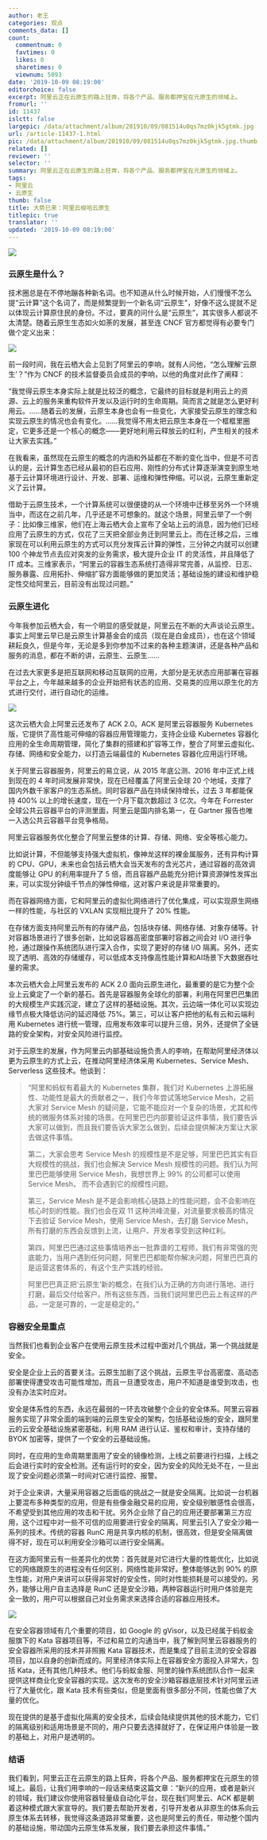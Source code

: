 ```yaml
---
author: 老王
categories: 观点
comments_data: []
count:
  commentnum: 0
  favtimes: 0
  likes: 0
  sharetimes: 0
  viewnum: 5093
date: '2019-10-09 08:19:00'
editorchoice: false
excerpt: 阿里云正在云原生的路上狂奔，将各个产品、服务都押宝在元原生的领域上。
fromurl: ''
id: 11437
islctt: false
largepic: /data/attachment/album/201910/09/081514u0qs7mz0kjk5gtmk.jpg
url: /article-11437-1.html
pic: /data/attachment/album/201910/09/081514u0qs7mz0kjk5gtmk.jpg.thumb.jpg
related: []
reviewer: ''
selector: ''
summary: 阿里云正在云原生的路上狂奔，将各个产品、服务都押宝在元原生的领域上。
tags:
- 阿里云
- 云原生
thumb: false
title: 大势已来：阿里云梭哈云原生
titlepic: true
translator: ''
updated: '2019-10-09 08:19:00'
---
```


![](/data/attachment/album/201910/09/081514u0qs7mz0kjk5gtmk.jpg)


### 云原生是什么？


技术圈总是在不停地蹦各种新名词。也不知道从什么时候开始，人们慢慢不怎么提“云计算”这个名词了，而是频繁提到一个新名词“云原生”，好像不这么提就不足以体现云计算原住民的身份。不过，要真的问什么是“云原生”，其实很多人都说不太清楚。随着云原生生态如火如荼的发展，甚至连 CNCF 官方都觉得有必要专门做个定义出来：


![](/data/attachment/album/201910/09/081456oh5m82y8wozzgin7.png)


前一段时间，我在云栖大会上见到了阿里云的李响，就有人问他，“怎么理解‘云原生’？”作为 CNCF 的技术监督委员会成员的李响，以他的角度对此作了阐释：


“我觉得云原生本身实际上就是比较泛的概念，它最终的目标就是利用云上的资源、云上的服务来重构软件开发以及运行时的生命周期。简而言之就是怎么更好利用云。……随着云的发展，云原生本身也会有一些变化，大家接受云原生的理念和实现云原生的情况也会有变化。……我觉得不用太把云原生本身在一个框框里圈定，它更多还是一个核心的概念——更好地利用云释放云的红利，产生相关的技术让大家去实践。”


在我看来，虽然现在云原生的概念的内涵和外延都在不断的变化当中，但是不可否认的是，云计算生态已经从最初的巨石应用、刚性的分布式计算逐渐演变到原生地基于云计算环境进行设计、开发、部署、运维和弹性伸缩。可以说，云原生重新定义了云计算。


借助于云原生技术，一个计算系统可以很便捷的从一个环境中迁移至另外一个环境当中，而这在之前几年，几乎还是不可想象的。就这个场景，阿里云举了一个例子：比如像三维家，他们在上海云栖大会上宣布了全站上云的消息，因为他们已经应用了云原生的方式，仅花了三天把全部业务迁到阿里云上。而在迁移之后，三维家现在可以利用云原生的方式可以充分发挥云计算的弹性，三分钟之内就可以创建 100 个神龙节点去应对突发的业务需求，极大提升企业 IT 的灵活性，并且降低了 IT 成本。三维家表示，“阿里云的容器生态系统打造得非常完善，从监控、日志、服务暴露、应用拓扑、伸缩扩容方面能够做的更加灵活；基础设施的建设和维护稳定性交给阿里云，目前没有出现过问题。”


### 云原生进化


今年我参加云栖大会，有一个明显的感受就是，阿里云在不断的大声谈论云原生。事实上阿里云早已是云原生计算基金会的成员（现在是白金成员），也在这个领域耕耘良久，但是今年，无论是多到你参加不过来的各种主题演讲，还是各种产品和服务的消息，都在不断的讲，云原生、云原生……


在过去大家更多是把互联网和移动互联网的应用，大部分是无状态应用部署在容器平台之上，今年越来越多的企业开始把有状态的应用、交易类的应用以原生化的方式进行交付，进行自动化的运维。


![](/data/attachment/album/201910/09/081823llbfsaxi95sxl45a.jpg)


这次云栖大会上阿里云还发布了 ACK 2.0。ACK 是阿里云容器服务 Kubernetes 版，它提供了高性能可伸缩的容器应用管理能力，支持企业级 Kubernetes 容器化应用的全生命周期管理，简化了集群的搭建和扩容等工作，整合了阿里云虚拟化、存储、网络和安全能力，以打造云端最佳的 Kubernetes 容器化应用运行环境。


关于阿里云容器服务，阿里云的易立说，从 2015 年底公测、2016 年中正式上线到现在的 4 年时间发展非常快，现在已经覆盖了阿里云全球 20 个地域，支撑了国内外数千家客户的生态系统。同时容器产品在持续保持增长，过去 3 年都能保持 400% 以上的增长速度，现在一个月下载次数超过 3 亿次。今年在 Forrester 全球公共云容器平台的评测里面，阿里云是国内排名第一，在 Gartner 报告也唯一入选公共云容器平台竞争格局。


阿里云容器服务优化整合了阿里云整体的计算、存储、网络、安全等核心能力。


比如说计算，不但能够支持强大虚拟机，像神龙这样的裸金属服务，还有异构计算的 CPU、GPU，未来也会包括云栖大会当天发布的含光芯片，通过容器的高效调度能够让 GPU 的利用率提升了 5 倍，而且容器产品能充分把计算资源弹性发挥出来，可以实现分钟级千节点的弹性伸缩，这对客户来说是非常重要的。


而在容器网络方面，它和阿里云的虚拟化网络进行了优化集成，可以实现原生网络一样的性能，与社区的 VXLAN 实现相比提升了 20% 性能。


在存储方面支持阿里云所有的存储产品，包括块存储、网络存储、对象存储等。针对容器场景进行了很多创新，比如说容器高密度部署时容器之间会对 I/O 进行争抢，通过跟操作系统团队进行深入合作，实现了更好的存储 I/O 隔离。另外，还实现了透明、高效的存储缓存，可以低成本支持像高性能计算和AI场景下大数据吞吐量的需求。


本次云栖大会上阿里云发布的 ACK 2.0 面向云原生进化，最重要的是它为整个企业上云奠定了一个新的基石。首先是容器服务全球化的部署，利用在阿里巴巴集团的大规模生产实践沉淀，建立了这样的基础设施。其次，云边端一体化可以实现边缘节点极大降低访问的延迟降低 75%。第三，可以让客户把他的私有云和云端利用 Kubernetes 进行统一管理，应用发布效率可以提升三倍，另外，还提供了全链路的安全架构，对安全风险进行监控。


对于云原生的发展，作为阿里云内部基础设施负责人的李响，在帮助阿里经济体以更为云原生的方式上云，在推动阿里经济体采用 Kubernetes、Service Mesh、Serverless 这些技术。他谈到：



> 
> “阿里和蚂蚁有着最大的 Kubernetes 集群，我们对 Kubernetes 上游拓展性、功能性是最大的贡献者之一，我们今年尝试落地Service Mesh，之前大家对 Service Mesh 的疑问是，它能不能应对一个复杂的场景，尤其和传统的微服务体系对接的场景。在阿里巴巴内部要验证这件事情，我们要告诉大家可以做到，而且我们要告诉大家怎么做到，后续会提供解决方案让大家去做这件事情。
> 
> 
> 第二，大家会思考 Service Mesh 的规模性是不是足够，阿里巴巴其实有巨大规模性的挑战，我们也会解决 Service Mesh 规模性的问题。我们认为阿里巴巴能够使用 Service Mesh，我想世界上 99% 的公司都可以使用 Service Mesh， 而不会遇到它的规模性问题。
> 
> 
> 第三，Service Mesh 是不是会影响核心链路上的性能问题，会不会影响在核心时刻的性能。我们也会在双 11 这种洪峰流量，对流量要求极高的情况下去验证 Service Mesh，使用 Service Mesh，去打磨 Service Mesh，所有打磨的东西会反馈到上流，让用户、开发者享受到这种红利。
> 
> 
> 第四，阿里巴巴通过这些事情培养出一批靠谱的工程师，我们有非常强的兜底能力，当用户遇到任何问题，阿里巴巴都能帮你解决问题，阿里巴巴真的是运营这套体系的，有这个生产实践的经验。
> 
> 
> 阿里巴巴真正把‘云原生’新的概念，在我们认为正确的方向进行落地、进行打磨，最后交付给客户。所有这些东西，当我们说阿里巴巴云上有这样的产品，一定是可靠的，一定是稳定的。”
> 
> 
> 


### 容器安全是重点


当然我们也看到企业客户在使用云原生技术过程中面对几个挑战，第一个挑战就是安全。


安全是企业上云的首要关注。云原生加剧了这个挑战，云原生平台高密度、高动态部署使得遭受攻击可能性增加，而且一旦遭受攻击，用户不知道是谁受到攻击，也没有办法实时应对。


安全是体系性的东西，永远在最弱的一环去攻破整个企业的安全体系。阿里云容器服务实现了非常全面的端到端的云原生安全的架构，包括基础设施的安全，跟阿里云的云安全基础设施紧密基础，利用 RAM 进行认证、鉴权和审计，支持存储的 BYOK 加密等，提供了一个安全的云基础设施。


同时，在应用的生命周期里面用了安全的镜像检测，上线之前要进行扫描，上线之后会进行实时的安全检测。还有运行时的安全，因为安全的风险无处不在，一旦出现了安全问题必须第一时间对它进行监控、报警。


对于企业来讲，大量采用容器之后面临的挑战之一就是安全隔离。比如说一台机器上要混布多种类型的应用，但是有些像金融交易的应用，安全级别敏感性会很高，不希望受到其他应用的攻击和干扰。另外企业除了自己的应用还要部署第三方应用，这个过程中对一些不可信的应用要进行安全的隔离，阿里云引入了安全沙箱一系列的技术。传统的容器 RunC 用是共享内核的机制，很高效，但是安全隔离做得不好，现在可以利用安全沙箱可以进行安全隔离。


在这方面阿里云有一些差异化的优势：首先就是对它进行大量的性能优化，比如说它的网络跟原生的进程没有任何区别，网络性能非常好。整体能够达到 90% 的原生性能，对用户来讲可以获得非常好的安全性，同时对性能损耗是可以接受的。另外，能够让用户自主选择是 RunC 还是安全沙箱，两种容器运行时用户体验是完全一致的，用户可以根据自己对业务需求来选择合适的容器应用技术。


![](/data/attachment/album/201910/09/081854yoszbbkymis7ke7z.jpg)


在安全容器领域有几个重要的项目，如 Google 的 gVisor，以及已经属于蚂蚁金服旗下的 Kata 容器项目等，不过和易立的沟通当中，我了解到阿里云容器服务的安全容器所采用的技术并非照搬 Kata 容器技术，而是集成了目前主流的安全容器项目，加以自身的创新而成的。阿里经济体实际上在容器安全方面投入非常大，包括 Kata，还有其他几种技术。他们与蚂蚁金服、阿里的操作系统团队合作一起来提供这样商业化安全容器的实现。这次发布的安全沙箱容器底层技术针对阿里云进行了大量优化，跟 Kata 技术有些类似，但是里面有很多部分不同，性能也做了大量的优化。


现在提供的是基于虚拟化隔离的安全技术，后续会陆续提供其他的技术能力，它们的隔离级别和适用场景是不同的，用户只要去选择就好了，在保证用户体验是一致的基础上，对用户是透明的。


### 结语


我们看到，阿里云正在云原生的路上狂奔，将各个产品、服务都押宝在元原生的领域上。最后，让我们用李响的一段话来结束这篇文章：“新兴的应用，或者是新兴的领域，我们建议你使用容器轻量级自动化平台，现在我们阿里云、ACK 都是朝着这种模式跟大家宣导的。我们要去帮助开发者，引导开发者从非原生的体系向云原生体系去转移，我觉得这条道路非常重要，这也是阿里云的责任，带动整个国内的基础设施，带动国内云原生体系发展，我们要去承担这件事情。”
